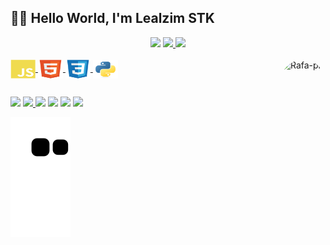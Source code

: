 ## 👋🏻 Hello World, I'm Lealzim STK
<div align="center">
  <img src="https://cdn.discordapp.com/attachments/928817952906674296/934844508355592202/aaaaaaaa.PNG"></img>
  <a href="https://github.com/LealzimSTK">
  <img height="180em" src="https://github-readme-stats.vercel.app/api?username=lealzimstk&show_icons=true&theme=dracula&include_all_commits=true&count_private=true"/>
    <img height="180em" src="https://github-readme-stats.vercel.app/api/top-langs/?username=rafaballerini&layout=compact&langs_count=7&theme=dracula"/>
</div>
</div>
<div style="display: inline_block"><br>
  <img align="center" alt="Rafa-Js" height="30" width="40" src="https://raw.githubusercontent.com/devicons/devicon/master/icons/javascript/javascript-plain.svg">
  <img align="center" alt="Rafa-HTML" height="30" width="40" src="https://raw.githubusercontent.com/devicons/devicon/master/icons/html5/html5-original.svg">
  <img align="center" alt="Rafa-CSS" height="30" width="40" src="https://raw.githubusercontent.com/devicons/devicon/master/icons/css3/css3-original.svg">
  <img align="center" alt="Rafa-Python" height="30" width="40" src="https://raw.githubusercontent.com/devicons/devicon/master/icons/python/python-original.svg">
  <img align="right" alt="Rafa-pic" height="150" style="border-radius:50px;" src="https://cdn.discordapp.com/attachments/928817952906674296/934844003071963247/2019-10-10.jpg?width=676&height=676">
</div>
  
  ##
 
<div>
<img src="https://img.shields.io/badge/Intel-Core_xeon-0071C5?style=for-the-badge&logo=intel&logoColor=white" target="_blank"></a> 
  <a href="https://www.youtube.com/channel/UC8dB_0uWiXCE-ihnthhGu8w" target="_blank"><img src="https://img.shields.io/badge/YouTube-FF0000?style=for-the-badge&logo=youtube&logoColor=white" target="_blank">
  <a href="https://www.instagram.com/lealziimstk/" target="_blank"><img src="https://img.shields.io/badge/-Instagram-%23E4405F?style=for-the-badge&logo=instagram&logoColor=white" target="_blank"></a>
 <a href="https://discord.gg/PN2x6b5qmk" target="_blank"><img src="https://img.shields.io/badge/Discord-7289DA?style=for-the-badge&logo=discord&logoColor=white" target="_blank"></a> 
  <a href="https://www.linkedin.com" target="_blank"><img src="https://img.shields.io/badge/-LinkedIn-%230077B5?style=for-the-badge&logo=linkedin&logoColor=white" target="_blank"></a>
<img src="https://img.shields.io/badge/NVIDIA-GTX750ti-76B900?style=for-the-badge&logo=nvidia&logoColor=white" target="_blank">

  ![Snake animation](https://github.com/rafaballerini/rafaballerini/blob/output/github-contribution-grid-snake.svg)
 
</div>
